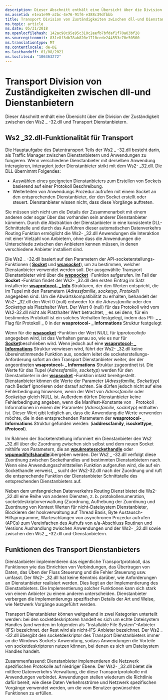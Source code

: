 ```yaml
---
description: Dieser Abschnitt enthält eine Übersicht über die Division der Zuständigkeit zwischen den Ws2 \_ -32.dll und Transport Dienstanbietern.
ms.assetid: e1ea1e99-a2bc-4e76-91f6-e388c39dfbbb
title: Transport Division von Zuständigkeiten zwischen dll-und Dienstanbietern
ms.topic: article
ms.date: 05/31/2018
ms.openlocfilehash: 142ac98c95e95c310c2eefb7bfdaf1f70a03bf28
ms.sourcegitcommit: 831e8f3db78ab820e1710cede244553c70e50500
ms.translationtype: MT
ms.contentlocale: de-DE
ms.lasthandoff: 01/08/2021
ms.locfileid: "106363272"
---
```

# <a name="transport-division-of-responsibilities-between-dll-and-service-providers"></a>Transport Division von Zuständigkeiten zwischen dll-und Dienstanbietern

Dieser Abschnitt enthält eine Übersicht über die Division der Zuständigkeit zwischen den Ws2 \_ -32.dll und Transport Dienstanbietern.

## <a name="ws2_32dll-functionality-for-transport"></a>Ws2 \_32.dll-Funktionalität für Transport

Die Hauptaufgabe des Datentransport Teils der Ws2 \_ -32.dll besteht darin, als Traffic Manager zwischen Dienstanbietern und Anwendungen zu fungieren. Wenn verschiedene Dienstanbieter mit derselben Anwendung interagieren, interagiert jeder Dienstanbieter strikt mit dem Ws2- \_32.dll. Die DLL übernimmt Folgendes:

-   Auswählen eines geeigneten Dienstanbieters zum Erstellen von Sockets basierend auf einer Protokoll Beschreibung.
-   Weiterleiten von Anwendungs Prozedur aufrufen mit einem Socket an den entsprechenden Dienstanbieter, der den Socket erstellt oder steuert. Dienstanbieter wissen nicht, dass diese Vorgänge auftreten.

Sie müssen sich nicht um die Details der Zusammenarbeit mit einem anderen oder sogar über das vorhanden sein anderer Dienstanbieter kümmern. Durch die Abstraktion der Dienstanbieter in eine konsistente DLL-Schnittstelle und durch das Ausführen dieser automatischen Datenverkehrs Routing Funktion ermöglicht die Ws2- \_32.dll Anwendungen die Interaktion mit einer Vielzahl von Anbietern, ohne dass die Anwendungen die Unterschiede zwischen den Anbietern kennen müssen, in denen verschiedene Anbieter installiert sind.

Die Ws2 \_ -32.dll basiert auf den Parametern der API-socketerstellungs-Funktionen ( [**Socket**](/windows/desktop/api/Winsock2/nf-winsock2-socket) und [**wsasocket**](/windows/desktop/api/Winsock2/nf-winsock2-wsasocketa)), um zu bestimmen, welcher Dienstanbieter verwendet werden soll. Der ausgewählte Transport Dienstanbieter wird über die [**wspsocket**](/windows/desktop/api/Ws2spi/nc-ws2spi-lpwspsocket) -Funktion aufgerufen. Im Fall der **Socket** -Funktion findet der Ws2- \_32.dll den ersten Eintrag im Satz installierter [**wsaprotocol- \_ Info**](/windows/win32/api/winsock2/ns-winsock2-wsaprotocol_infoa) Strukturen, der den Werten entspricht, die im Tupel mit den Parametern (*Adressfamilie*, *socketyp*, *Protokoll*) angegeben sind. Um die Abwärtskompatibilität zu erhalten, behandelt der Ws2- \_32.dll den Wert 0 (null) entweder für die *Adressfamilie* oder den *Sockettyp* als Platzhalter Wert. Der Wert 0 (null) für das Protokoll wird vom Ws2-32.dll nicht als Platzhalter Wert betrachtet, \_ es sei denn, für ein bestimmtes Protokoll ist ein solches Verhalten festgelegt, indem das Pfl- \_ \_ Flag für Protokoll \_ 0 in der **wsaprotocol- \_ Informations** Struktur festgelegt

Wenn für die [**wsasocket**](/windows/desktop/api/Winsock2/nf-winsock2-wsasocketa) -Funktion der Wert NULL für *lpprotocolinfo* angegeben wird, ist das Verhalten genau so, wie es nur für [**Socket**](/windows/desktop/api/Winsock2/nf-winsock2-socket)beschrieben wird. Wenn jedoch auf eine [**wsaprotocol- \_ Informations**](/windows/win32/api/winsock2/ns-winsock2-wsaprotocol_infoa) Struktur verwiesen wird, führt der Ws2- \_32.dll keine übereinstimmende Funktion aus, sondern leitet die socketerstellungs-Anforderung sofort an den Transport Dienstanbieter weiter, der der angeordneten **wsaprotocol- \_ Informations** Struktur zugeordnet ist. Die Werte für das Tupel (*Adressfamilie,* *socketyp*) werden für den Dienstanbieter in der [**wspsocket**](/windows/desktop/api/Ws2spi/nc-ws2spi-lpwspsocket) -Funktion intakt bereitgestellt. Dienstanbieter können die Werte der Parameter (*Adressfamilie,* *Sockettyp*) nach Bedarf ignorieren oder darauf achten. Sie dürfen jedoch nicht auf eine Fehlerbedingung hinweisen, wenn der Wert von *Adressfamilie* oder *Sockettyp* gleich NULL ist. Außerdem dürfen Dienstanbieter keine Fehlerbedingung angeben, wenn die Manifest-Konstante von \_ Protokoll \_ Informationen in einem der Parameter (*Adressfamilie,* *socketyp*) enthalten ist. Dieser Wert gibt lediglich an, dass die Anwendung die Werte verwenden möchte, die in den entsprechenden Parametern der **wsaprotocol- \_ Informations** Struktur gefunden werden: (**iaddressfamily**, **isockettype**, **iProtocol**).

Im Rahmen der Socketerstellung informiert ein Dienstanbieter den Ws2 \_32.dll über die Zuordnung zwischen sich selbst und dem neuen Socket mithilfe von Parametern, die an [**wpukreatesockethandle**](/windows/desktop/api/Ws2spi/nf-ws2spi-wpucreatesockethandle) oder [**wpumodifyifshandle**](/windows/desktop/api/Ws2spi/nf-ws2spi-wpumodifyifshandle)übergeben werden. Der Ws2 \_ -32.dll verfolgt diese Zuordnung zwischen Sockethandles und bestimmten Dienstanbietern nach. Wenn eine Anwendungsschnittstellen Funktion aufgerufen wird, die auf ein Sockethandle verweist, \_ sucht der Ws2-32.dll nach der Zuordnung und ruft die entsprechende Funktion der Dienstanbieter Schnittstelle des entsprechenden Dienstanbieters auf.

Neben dem umfangreichen Datenverkehrs Routing Dienst bietet die Ws2- \_32.dll eine Reihe von anderen Diensten, z. b. protokollenumeration, socketdeskriptorverwaltung (Zuordnung, Aufhebung der Zuordnung und Zuordnung von Kontext Werten für nicht-Dateisystem Dienstanbieter, Blockieren der hookverwaltung auf Thread Basis, Byte Austausch-Hilfsprogramme, Warteschlangen von asynchronen Prozedur aufrufen (APCs) zum Vereinfachen des Aufrufs von e/a-Abschluss Routinen und Versions Aushandlung zwischen Anwendungen und der Ws2- \_32.dll sowie zwischen den Ws2 \_ -32.dll und-Dienstanbietern.

## <a name="transport-service-provider-functionality"></a>Funktionen des Transport Dienstanbieters

Dienstanbieter implementieren das eigentliche Transportprotokoll, das Funktionen wie das Einrichten von Verbindungen, das Übertragen von Daten, das Üben der Fluss Steuerung und die Fehler Steuerung usw. umfasst. Der Ws2- \_32.dll hat keine Kenntnis darüber, wie Anforderungen an Dienstanbieter realisiert werden. Dies liegt an der Implementierung des Dienstanbieters. Die Implementierung solcher Funktionen kann sich stark von einem Anbieter zu einem anderen unterscheiden. Dienstanbieter verbergen die Implementierungs spezifischen Details der Art und Weise, wie Netzwerk Vorgänge ausgeführt werden.

Transport Dienstanbieter können weitgehend in zwei Kategorien unterteilt werden: bei den socketdeskriptoren handelt es sich um echte Dateisystem Handles (und werden im folgenden als "Installable File System"-Anbieter (IFS) bezeichnet. der Rest wird als nicht-IFS-Anbieter bezeichnet. Der Ws2 \_ -32.dll übergibt den socketdeskriptor des Transport Dienstanbieters immer an die Windows Sockets-Anwendung, sodass Anwendungen die Vorteile von socketdeskriptoren nutzen können, bei denen es sich um Dateisystem Handles handelt.

Zusammenfassend: Dienstanbieter implementieren die Netzwerk spezifischen Protokolle auf niedriger Ebene. Der Ws2- \_32.dll bietet die mittlere Datenverkehrs Verwaltung, die diese Transportprotokolle mit Anwendungen verbindet. Anwendungen stellen wiederum die Richtlinie dafür bereit, wie diese Daten Verkehrsströme und Netzwerk spezifischen Vorgänge verwendet werden, um die vom Benutzer gewünschten Funktionen zu erfüllen.

 

 
